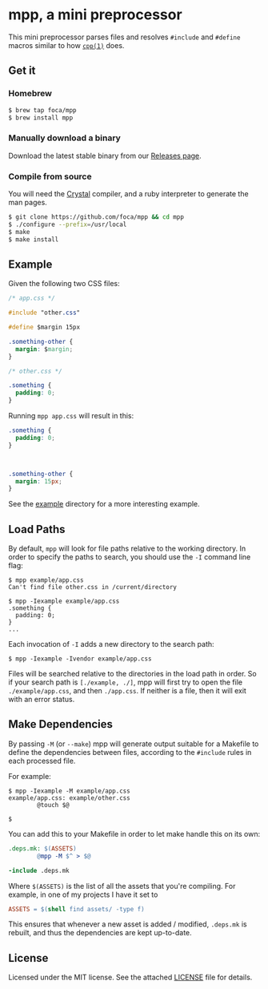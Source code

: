# mpp, a mini preprocessor

This mini preprocessor parses files and resolves `#include` and `#define` macros
similar to how [`cpp(1)`](http://linux.die.net/man/1/cpp) does.

## Get it

### Homebrew

``` sh
$ brew tap foca/mpp
$ brew install mpp
```

### Manually download a binary

Download the latest stable binary from our [Releases
page](https://github.com/foca/mpp/releases/latest).

### Compile from source

You will need the [Crystal](http://crystal-lang.org) compiler, and a ruby
interpreter to generate the man pages.

``` sh
$ git clone https://github.com/foca/mpp && cd mpp
$ ./configure --prefix=/usr/local
$ make
$ make install
```

## Example

Given the following two CSS files:

``` css
/* app.css */

#include "other.css"

#define $margin 15px

.something-other {
  margin: $margin;
}
```

``` css
/* other.css */

.something {
  padding: 0;
}
```

Running `mpp app.css` will result in this:

``` css
.something {
  padding: 0;
}



.something-other {
  margin: 15px;
}
```

See the [example](./example) directory for a more interesting example.

## Load Paths

By default, `mpp` will look for file paths relative to the working directory. In
order to specify the paths to search, you should use the `-I` command line flag:

```
$ mpp example/app.css
Can't find file other.css in /current/directory

$ mpp -Iexample example/app.css
.something {
  padding: 0;
}
...
```

Each invocation of `-I` adds a new directory to the search path:

```
$ mpp -Iexample -Ivendor example/app.css
```

Files will be searched relative to the directories in the load path in order. So
if your search path is `[./example, ./]`, mpp will first try to open the file
`./example/app.css`, and then `./app.css`. If neither is a file, then it will
exit with an error status.

## Make Dependencies

By passing `-M` (or `--make`) mpp will generate output suitable for a Makefile
to define the dependencies between files, according to the `#include` rules in
each processed file.

For example:

```
$ mpp -Iexample -M example/app.css
example/app.css: example/other.css
        @touch $@

$
```

You can add this to your Makefile in order to let make handle this on its own:

``` Makefile
.deps.mk: $(ASSETS)
        @mpp -M $^ > $@

-include .deps.mk
```

Where `$(ASSETS)` is the list of all the assets that you're compiling. For
example, in one of my projects I have it set to

``` Makefile
ASSETS = $(shell find assets/ -type f)
```

This ensures that whenever a new asset is added / modified, `.deps.mk` is
rebuilt, and thus the dependencies are kept up-to-date.

## License

Licensed under the MIT license. See the attached [LICENSE](./LICENSE) file for
details.
